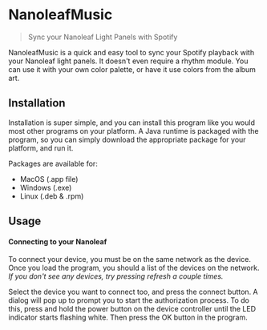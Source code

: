 # NanoleafMusic

> Sync your Nanoleaf Light Panels with Spotify

NanoleafMusic is a quick and easy tool to sync your Spotify playback with your Nanoleaf light panels. It doesn't even require a rhythm module. You can use it with your own color palette, or have it use colors from the album art.



## Installation

Installation is super simple, and you can install this program like you would most other programs on your platform. A Java runtime is packaged with the program, so you can simply download the appropriate package for your platform, and run it.

Packages are available for:

- MacOS (.app file)
- Windows (.exe)
- Linux (.deb & .rpm)



## Usage

#### Connecting to your Nanoleaf

To connect your device, you must be on the same network as the device. Once you load the program, you should a list of the devices on the network. _If you don't see any devices, try pressing refresh a couple times._

Select the device you want to connect too, and press the connect button.  A dialog will pop up to prompt you to start the authorization process. To do this, press and hold the power button on the device controller until the LED indicator starts flashing white. Then press the OK button in the program. 





